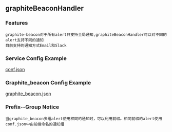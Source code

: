 ## graphiteBeaconHandler
### Features
    graphite-beacon对于所有alert只支持全局通知,graphiteBeaconHandler可以对不同的alert支持不同的通知
    目前支持的通知方式Email和Slack
### Service Config Example
[conf.json](./conf.json)
### Graphite_beacon Config Example 
[graphite_beacon.json](./graphite_beacon.json)
### Prefix--Group Notice
    当graphite_beacon多组alert使用相同的通知时，可以利用前缀。相同前缀的alert使用conf.json中由前缀命名的通知组
